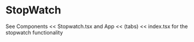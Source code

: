 # StopWatch
See Components << Stopwatch.tsx and App << (tabs) << index.tsx for the stopwatch functionality
